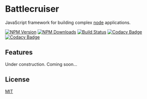 # Battlecruiser

  JavaScript framework for building complex [node](http://nodejs.org) applications.
  
  [![NPM Version](https://img.shields.io/npm/v/battlecruiser.svg)](https://www.npmjs.com/package/battlecruiser)
  [![NPM Downloads](https://img.shields.io/npm/dm/battlecruiser.svg)](https://www.npmjs.com/package/battlecruiser)
  [![Build Status](https://travis-ci.org/13rentgen/battlecruiser.svg?branch=dev)](https://travis-ci.org/13rentgen/battlecruiser)
  [![Codacy Badge](https://api.codacy.com/project/badge/Coverage/5364b8b4b77b43d99c17e976006b3d29)](https://www.codacy.com/app/13rentgen/battlecruiser?utm_source=github.com&amp;utm_medium=referral&amp;utm_content=13rentgen/battlecruiser&amp;utm_campaign=Badge_Coverage)
  [![Codacy Badge](https://api.codacy.com/project/badge/Grade/5364b8b4b77b43d99c17e976006b3d29)](https://www.codacy.com/app/13rentgen/battlecruiser?utm_source=github.com&amp;utm_medium=referral&amp;utm_content=13rentgen/battlecruiser&amp;utm_campaign=Badge_Grade)

## Features
Under construction. Coming soon...

## License

  [MIT](LICENSE)

